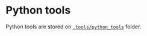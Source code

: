# Python tools

Python tools are stored on [`.tools/python_tools`](../../../.tools/python_tools) folder.
